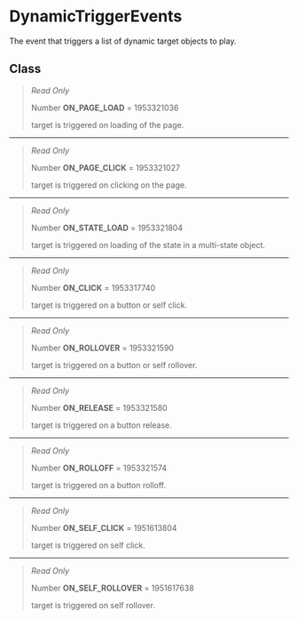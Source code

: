 # DynamicTriggerEvents
The event that triggers a list of dynamic target objects to play.

## Class
> *Read Only* 
> 
> Number **ON_PAGE_LOAD** = 1953321036
> 
> target is triggered on loading of the page.
*** 
> *Read Only* 
> 
> Number **ON_PAGE_CLICK** = 1953321027
> 
> target is triggered on clicking on the page.
*** 
> *Read Only* 
> 
> Number **ON_STATE_LOAD** = 1953321804
> 
> target is triggered on loading of the state in a multi-state object.
*** 
> *Read Only* 
> 
> Number **ON_CLICK** = 1953317740
> 
> target is triggered on a button or self click.
*** 
> *Read Only* 
> 
> Number **ON_ROLLOVER** = 1953321590
> 
> target is triggered on a button or self rollover.
*** 
> *Read Only* 
> 
> Number **ON_RELEASE** = 1953321580
> 
> target is triggered on a button release.
*** 
> *Read Only* 
> 
> Number **ON_ROLLOFF** = 1953321574
> 
> target is triggered on a button rolloff.
*** 
> *Read Only* 
> 
> Number **ON_SELF_CLICK** = 1951613804
> 
> target is triggered on self click.
*** 
> *Read Only* 
> 
> Number **ON_SELF_ROLLOVER** = 1951617638
> 
> target is triggered on self rollover.

